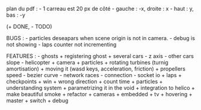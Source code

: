 

plan du pdf :
	- 1 carreau est 20 px de côté
	- gauche : -x, droite : x
	- haut : y, bas : -y



(+ DONE, - TODO)

BUGS :
	- particles deseapars when scene origin is not in camera.
	- debug is not showing
	- laps counter not incrementing

FEATURES : 
	- ghosts
	  + registering ghost
	  + several cars
	  - z axis
	  - other cars slope
	- helicopter
	  + camera
	  + particles
	  + rotating turbines (turnig amortisation)
	  + moving it (wasd keys, acceleration, friction)
	  + propellers speed
	  - bezier curve
	- network races
	  - connection
	  - socket io
	+ laps
	  + checkpoints
	  + win
	  + wrong direction
	  + count time
	+ particles
	  + understanding system
	  + parametrizing it in the void
	  + integration to helico
	  + make beautiful smoke
	+ refactor
	+ cameras
		+ embedded
		+ tv
		+ hovering
		+ master
		+ switch
	+ debug
	
